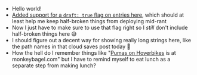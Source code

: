 
- Hello world!
- [Added support for a `draft: true` flag on entries here](https://github.com/lmorchard/blog.lmorchard.com/commit/954919050fca61d04d6e89beec96b0ea374ba74d), which should at least help me keep half-broken things from deploying mid-rant
- Now I just have to make sure to use that flag right so I *still* don't include half-broken things here 😅
- I should figure out a decent way for showing really long strings here, like the path names in that cloud saves post today 🤔
- How the hell do I remember things like "[Pumas on Hoverbikes](https://monkeybagel.com/pumas.html) is at monkeybagel.com" but I have to remind myself to eat lunch as a separate step from making lunch?